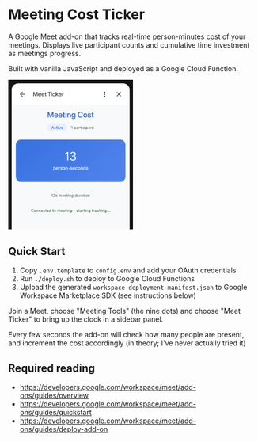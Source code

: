 # Meeting Cost Ticker

A Google Meet add-on that tracks real-time person-minutes cost of your meetings. Displays live participant counts and cumulative time investment as meetings progress.

Built with vanilla JavaScript and deployed as a Google Cloud Function.

<img src="./screencap.png" width="50%" alt="Screencap of sidebar">

## Quick Start

1. Copy `.env.template` to `config.env` and add your OAuth credentials
2. Run `./deploy.sh` to deploy to Google Cloud Functions
3. Upload the generated `workspace-deployment-manifest.json` to Google Workspace Marketplace SDK (see instructions below)

Join a Meet, choose "Meeting Tools" (the nine dots) and choose "Meet Ticker" to bring up the clock in a sidebar panel.

Every few seconds the add-on will check how many people are present, and increment the cost accordingly (in theory; I've never actually tried it)

## Required reading

- https://developers.google.com/workspace/meet/add-ons/guides/overview
- https://developers.google.com/workspace/meet/add-ons/guides/quickstart
- https://developers.google.com/workspace/meet/add-ons/guides/deploy-add-on
